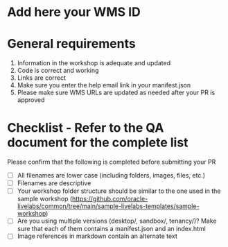 # Add here your WMS ID

# General requirements
1. Information in the workshop is adequate and updated
2. Code is correct and working
3. Links are correct
4. Make sure you enter the help email link in your manifest.json
5. Please make sure WMS URLs are updated as needed after your PR is approved


# Checklist - Refer to the QA document for the complete list 
Please confirm that the following is completed before submitting your PR

- [ ] All filenames are lower case (including folders, images, files, etc.)
- [ ] Filenames are descriptive
- [ ] Your workshop folder structure should be similar to the one used in the sample workshop (https://github.com/oracle-livelabs/common/tree/main/sample-livelabs-templates/sample-workshop)
- [ ] Are you using multiple versions (desktop/, sandbox/, tenancy/)? Make sure that each of them contains a manifest.json and an index.html
- [ ] Image references in markdown contain an alternate text
